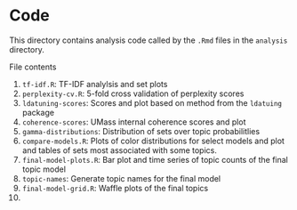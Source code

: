 # Code 

This directory contains analysis code called by the `.Rmd` files in the `analysis` directory. 

File contents

1. `tf-idf.R`: TF-IDF analylsis and set plots
2. `perplexity-cv.R`: 5-fold cross validation of perplexity scores
3. `ldatuning-scores`: Scores and plot based on method from the `ldatuing` package
4. `coherence-scores`: UMass internal coherence scores and plot
5. `gamma-distributions`: Distribution of sets over topic probabilitlies
6. `compare-models.R`: Plots of color distributions for select models and plot and tables of sets most associated with some topics. 
7. `final-model-plots.R`: Bar plot and time series of topic counts of the final topic model
8. `topic-names`: Generate topic names for the final model
9. `final-model-grid.R`: Waffle plots of the final topics
10. 